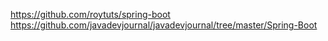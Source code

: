 https://github.com/roytuts/spring-boot  
https://github.com/javadevjournal/javadevjournal/tree/master/Spring-Boot  
